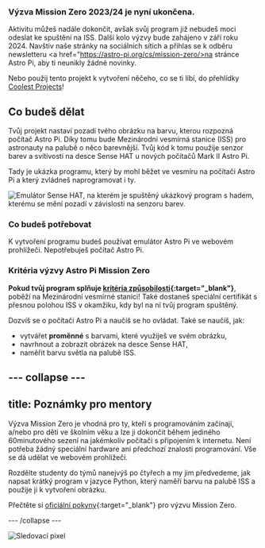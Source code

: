 ### Výzva Mission Zero 2023/24 je nyní ukončena.

Aktivitu můžeš nadále dokončit, avšak svůj program již nebudeš moci odeslat ke spuštění na ISS. Další kolo výzvy bude zahájeno v září roku 2024. Navštiv naše stránky na sociálních sítích a přihlas se k odběru newsletteru <a href="https://astro-pi.org/cs/mission-zero/>na stránce Astro Pi</a>, aby ti neunikly žádné novinky.

Nebo použij tento projekt k vytvoření něčeho, co se ti líbí, do přehlídky [Coolest Projects](https://online.coolestprojects.org/take-part)!



## Co budeš dělat

Tvůj projekt nastaví pozadí tvého obrázku na barvu, kterou rozpozná počítač Astro Pi. Díky tomu bude Mezinárodní vesmírná stanice (ISS) pro astronauty na palubě o něco barevnější. Tvůj kód k tomu použije senzor barev a svítivosti na desce Sense HAT u nových počítačů Mark II Astro Pi.

Tady je ukázka programu, který by mohl běžet ve vesmíru na počítači Astro Pi a který zvládneš naprogramovat i ty.

![Emulátor Sense HAT, na kterém je spuštěný ukázkový program s hadem, kterému se mění pozadí v závislosti na senzoru barev.](images/finished.gif)

### Co budeš potřebovat

K vytvoření programu budeš používat emulátor Astro Pi ve webovém prohlížeči. Nepotřebuješ počítač Astro Pi.

### Kritéria výzvy Astro Pi Mission Zero

**Pokud tvůj program splňuje [kritéria způsobilosti](https://astro-pi.org/cs/mission-zero/eligibility){:target="_blank"}**, poběží na Mezinárodní vesmírné stanici! Také dostaneš speciální certifikát s přesnou polohou ISS v okamžiku, kdy byl na ní tvůj program spuštěný.

Dozvíš se o počítači Astro Pi a naučíš se ho ovládat. Také se naučíš, jak:
+ vytvářet **proměnné** s barvami, které využiješ ve svém obrázku,
+ navrhnout a zobrazit obrázek na desce Sense HAT,
+ naměřit barvu světla na palubě ISS.

--- collapse ---
---
title: Poznámky pro mentory
---

Výzva Mission Zero je vhodná pro ty, kteří s programováním začínají, a/nebo pro děti ve školním věku a lze ji dokončit během jediného 60minutového sezení na jakémkoliv počítači s připojením k internetu. Není potřeba žádný speciální hardware ani předchozí znalosti programování. Vše se dá udělat ve webovém prohlížeči.

Rozdělte studenty do týmů nanejvýš po čtyřech a my jim předvedeme, jak napsat krátký program v jazyce Python, který naměří barvu na palubě ISS a použije ji k vytvoření obrázku.

Přečtěte si [oficiální pokyny](https://astro-pi.org/cs/mission-zero/guidelines){:target="_blank"} pro výzvu Mission Zero.

--- /collapse ---

![Sledovací pixel](https://code.org/api/hour/begin_raspberrypi_astropi.png)
